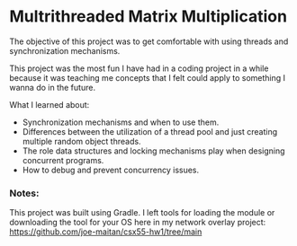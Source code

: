 # Multrithreaded Matrix Multiplication

The objective of this project was to get comfortable with using threads and synchronization mechanisms. 

This project was the most fun I have had in a coding project in a while because it was teaching me concepts that I felt could apply to something I wanna do in the future.

What I learned about:
- Synchronization mechanisms and when to use them.
- Differences between the utilization of a thread pool and just creating multiple random object threads.
- The role data structures and locking mechanisms play when designing concurrent programs.
- How to debug and prevent concurrency issues.

### Notes:
This project was built using Gradle. I left tools for loading the module or downloading the tool for your OS here in my network overlay project: https://github.com/joe-maitan/csx55-hw1/tree/main
